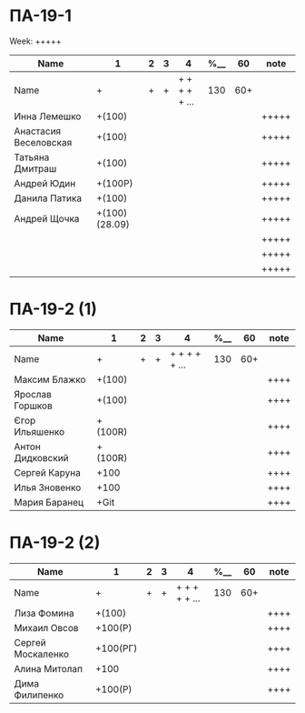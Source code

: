 # ПА-19-1
Week: +++++

|Name|1|2|3|4|________%__________|60|note|
| --- | --- | --- | --- | --- | --- | --- | --- |
|Name		|+|+|+|+ + + + + ...|		130		|60+||
|Инна Лемешко			|+(100)||||				||+++++|
|Анастасия Веселовская	|+(100)||||				||+++++|
|Татьяна Дмитраш		|+(100)||||				||+++++|
|Андрей Юдин  			|+(100Р)||||			||+++++|
|Данила Патика			|+(100)||||				||+++++|
|Андрей Щочка			|+(100)(28.09)||||				||+++++|
|		|||||				||+++++|
|		|||||				||+++++|
|		|||||				||+++++|


# ПА-19-2 (1)
|Name|1|2|3|4|________%__________|60|note|
| --- | --- | --- | --- | --- | --- | --- | --- |
|Name		|+|+|+|+ + + + + ...|		130		|60+||
|Максим Блажко		|+(100)||||				||++++|
|Ярослав Горшков	|+(100)||||				||++++|
|Єгор Ильяшенко		|+(100R)||||			||++++|
|Антон Дидковский	|+(100R)||||			||++++|
|Сергей Каруна		|+100||||				||++++|
|Илья Зновенко 		|+100||||				||++++|
|Мария Баранец		|+Git||||				||++++|

# ПА-19-2 (2)
|Name|1|2|3|4|________%__________|60|note|
| --- | --- | --- | --- | --- | --- | --- | --- |
|Name		|+|+|+|+ + + + + ...|		130		|60+||
|Лиза Фомина		|+(100)||||				||++++|
|Михаил Овсов		|+100(Р)||||			||++++|
|Сергей Москаленко	|+100(РГ)||||			||++++|
|Алина Митолап		|+100||||				||++++|
|Дима Филипенко		|+100(Р)||||			||++++|